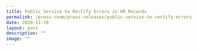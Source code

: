 ```yaml
---
title: Public Service to Rectify Errors in HR Records
permalink: /press-room/press-releases/public-service-to-rectify-errors-in-hr-records/
date: 2020-11-18
layout: post
description: ""
image: ""
---
```

